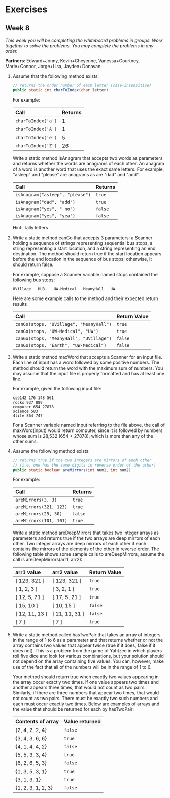 # Exercises
## Week 8

_This week you will be completing the whiteboard problems in groups. Work together to solve the problems. You may complete the problems in any order._

__Partners__: Edward+Jonny, Kevin+Cheyenne, Vanessa+Courtney, Marie+Connor, Jorge+Lisa, Jayden+Donavan

1. Assume that the following method exists:

	```java
	// returns the order number of each letter (case-insensitive)
	public static int charToIndex(char letter)
	```

	For example:

	| Call | Returns |
	| :---  | :--- |
	| `charToIndex('a')` | 1 |
	| `charToIndex('A')` | 1 |
	| `charToIndex('e')` | 5 |
	| `charToIndex('Z')` | 26 |

	Write a static method isAnagram that accepts two words as parameters and returns whether the words are anagrams of each other. An anagram of a word is another word that uses the exact same letters. For example, "asleep" and "please" are anagrams as are "dad" and "add".

	| Call | Returns |
	| :--- | :--- |
	| `isAnagram("asleep", "please")` | `true` |
	| `isAnagram("dad", "add")` | `true` |
	| `isAnagram("yes", " no")` | `false` |
	| `isAnagram("yes", "yea")` | `false` |

	Hint: Tally letters

2. Write a static method canGo that accepts 3 parameters: a Scanner holding a sequence of strings representing sequential bus stops, a string representing a start location, and a string representing an end destination. The method should return true if the start location appears before the end location in the sequence of bus stops; otherwise, it should return false.

	For example, suppose a Scanner variable named stops contained the following bus stops:

	```
	UVillage   HUB    UW-Medical   MeanyHall   UW
	```

	Here are some example calls to the method and their expected return results

	| Call | Return Value |
	| :--- | :--- |
	| `canGo(stops, "UVillage", "MeanyHall")` | `true` |
	| `canGo(stops, "UW-Medical", "UW")  ` | `true` |
	| `canGo(stops, "MeanyHall", "UVillage")` | `false` |
	| `canGo(stops, "Earth", "UW-Medical") ` | `false` |

3. Write a static method maxWord that accepts a Scanner for an input file. Each line of input has a word followed by some positive numbers. The method should return the word with the maximum sum of numbers. You may assume that the input file is properly formatted and has at least one line.

	For example, given the following input file:

	```
	cse142 176 148 561
	rocks 937 889
	computer 654 27878
	science 583
	4life 864 747
	```

	For a Scanner variable named input referring to the file above, the call of maxWord(input) would return computer, since it is followed by numbers whose sum is 28,532 (654 + 27878), which is more than any of the other sums.

4. Assume the following method exists:

	```java
	// returns true if the two integers are mirrors of each other
	// (i.e. one has the same digits in reverse order of the other)
	public static boolean areMirrors(int num1, int num2)
	```

	For example:

	| Call  | Returns |
	| :--- | :--- |
	| `areMirrors(3, 3)` | `true` |
	| `areMirrors(321, 123)` | `true` |
	| `areMirrors(25, 50)`   | `false` |
	| `areMirrors(101, 101)` | `true` |

	Write a static method areDeepMirrors that takes two integer arrays as parameters and returns true if the two arrays are deep mirrors of each other. Two integer arrays are deep mirrors of each other if each contains the mirrors of the elements of the other in reverse order. The following table shows some sample calls to areDeepMirrors, assume the call is areDeepMirrors(arr1, arr2):

	| arr1 value | arr2 value | Return Value |
	| :--- | :--- | :--- |
	| [ 123, 321 ] | [ 123, 321 ] | `true` |
	| [ 1, 2, 3 ] | [ 3, 2, 1 ] | `true` |
	| [ 12, 5, 71 ] | [ 17, 5, 21 ] | `true` |
	| [ 15, 10 ] | [ 10, 15 ] | `false` |
	| [ 12, 11, 13 ] | [ 21, 11, 31 ] | `false` |
	| [ 7 ] | [ 7 ] | `true` |

5. Write a static method called hasTwoPair that takes an array of integers in the range of 1 to 6 as a parameter and that returns whether or not the array contains two values that appear twice (true if it does, false if it does not).  This is a problem from the game of Yahtzee in which players roll five dice and look for various combinations, but your solution should not depend on the array containing five values.  You can, however, make use of the fact that all of the numbers will be in the range of 1 to 6.

	Your method should return true when exactly two values appearing in the array occur exactly two times.  If one value appears two times and another appears three times, that would not count as two pairs.  Similarly, if there are three numbers that appear two times, that would not count as two pairs.  There must be exactly two such numbers and each must occur exactly two times.  Below are examples of arrays and the value that should be returned for each by hasTwoPair:

	| Contents of array | Value returned |
	| :--- | :--- |
	| {2, 4, 2, 2, 4} | `false` |
	| {3, 4, 3, 6, 6} | `true` |
	| {4, 1, 4, 4, 2} | `false` |
	| {5, 5, 3, 3, 4} | `true` |
	| {6, 2, 6, 5, 3} | `false` |
	| {1, 3, 5, 3, 1} | `true` |
	| {3, 1, 3, 1} | `true` |
	| {1, 2, 3, 1, 2, 3} | `false` |

